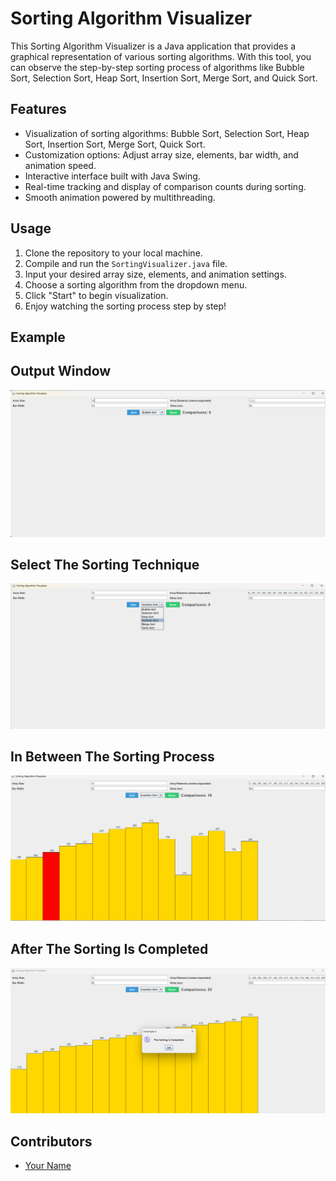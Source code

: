 # Sorting Algorithm Visualizer

This Sorting Algorithm Visualizer is a Java application that provides a graphical representation of various sorting algorithms. With this tool, you can observe the step-by-step sorting process of algorithms like Bubble Sort, Selection Sort, Heap Sort, Insertion Sort, Merge Sort, and Quick Sort.

## Features
- Visualization of sorting algorithms: Bubble Sort, Selection Sort, Heap Sort, Insertion Sort, Merge Sort, Quick Sort.
- Customization options: Adjust array size, elements, bar width, and animation speed.
- Interactive interface built with Java Swing.
- Real-time tracking and display of comparison counts during sorting.
- Smooth animation powered by multithreading.

## Usage
1. Clone the repository to your local machine.
2. Compile and run the `SortingVisualizer.java` file.
3. Input your desired array size, elements, and animation settings.
4. Choose a sorting algorithm from the dropdown menu.
5. Click "Start" to begin visualization.
6. Enjoy watching the sorting process step by step!

## Example
## Output Window
![Sorting Algorithm Visualizer](SAV1.png.png)
## Select The Sorting Technique
![Sorting Algorithm Visualizer](SAV2.png.png)
## In Between The Sorting Process
![Sorting Algorithm Visualizer](SAV3.png.png)
## After The Sorting Is Completed
![Sorting Algorithm Visualizer](SAV4.png.png)

## Contributors
- [Your Name](https://github.com/DPRAHUL-2021)
